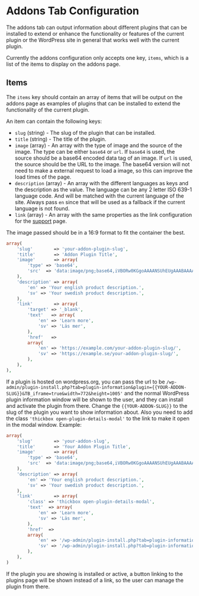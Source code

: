 # Addons Tab Configuration
The addons tab can output information about different plugins that can be installed to extend or enhance the functionality or features of the current plugin or the WordPress site in general that works well with the current plugin.

Currently the addons configuration only accepts one key, `items`, which is a list of the items to display on the addons page.

## Items
The `items` key should contain an array of items that will be output on the addons page as examples of plugins that can be installed to extend the functionality of the current plugin.

An item can contain the following keys:
- `slug` (string) - The slug of the plugin that can be installed.
- `title` (string) - The title of the plugin.
- `image` (array) - An array with the type of image and the source of the image. The type can be either `base64` or `url`. If `base64` is used, the source should be a base64 encoded data tag of an image. If `url` is used, the source should be the URL to the image. The base64 version will not need to make a external request to load a image, so this can improve the load times of the page.
- `description` (array) - An array with the different languages as keys and the description as the value. The language can be any 2 letter ISO 639-1 language code. And will be matched with the current language of the site. Always pass `en` since that will be used as a fallback if the current language is not found.
- `link` (array) - An array with the same properties as the link configuration for the [support](./support.md) page.

The image passed should be in a 16:9 format to fit the container the best.
```php
array(
    'slug'        => 'your-addon-plugin-slug',
    'title'       => 'Addon Plugin Title',
    'image'       => array(
        'type' => 'base64',
        'src'  => 'data:image/png;base64,iVBORw0KGgoAAAANSUhEUgAAABAAAAAQCAYAAAAf8/9hAAABbklEQVQ4T6WTvUoDQRDGv',
    ),
    'description' => array(
        'en' => 'Your english product description.',
        'sv' => 'Your swedish product description.',
    ),
    'link'        => array(
        'target' => '_blank',
        'text'   => array(
            'en' => 'Learn more',
            'sv' => 'Läs mer',
        ),
        'href'   =>
        array(
            'en' => 'https://example.com/your-addon-plugin-slug/',
            'sv' => 'https://example.se/your-addon-plugin-slug/',
        ),
    ),
),
```

If a plugin is hosted on wordpress.org, you can pass the url to be `/wp-admin/plugin-install.php?tab=plugin-information&plugin={{YOUR-ADDON-SLUG}}&TB_iframe=true&width=772&height=1005'` and the normal WordPress plugin information window will be shown to the user, and they can install and activate the plugin from there. Change the `{{YOUR-ADDON-SLUG}}` to the slug of the plugin you want to show information about. Also you need to add the class `'thickbox open-plugin-details-modal'` to the link to make it open in the modal window.
Example:
```php
array(
    'slug'        => 'your-addon-slug',
    'title'       => 'Your Addon Plugin Title',
    'image'       => array(
        'type' => 'base64',
        'src'  => 'data:image/png;base64,iVBORw0KGgoAAAANSUhEUgAAABAAAAAQCAYAAAAf8/9hAAABbklEQVQ4T6WTvUoDQRDGv',
    ),
    'description' => array(
        'en' => 'Your english product description.',
        'sv' => 'Your swedish product description.',
    ),
    'link'        => array(
        'class' => 'thickbox open-plugin-details-modal',
        'text'  => array(
            'en' => 'Learn more',
            'sv' => 'Läs mer',
        ),
        'href'  =>
        array(
            'en' => '/wp-admin/plugin-install.php?tab=plugin-information&plugin=your-addon-slug&TB_iframe=true&width=772&height=1005',
            'sv' => '/wp-admin/plugin-install.php?tab=plugin-information&plugin=your-addon-slug&TB_iframe=true&width=772&height=1005',
        ),
    ),
)
```

If the plugin you are showing is installed or active, a button linking to the plugins page will be shown instead of a link, so the user can manage the plugin from there.
